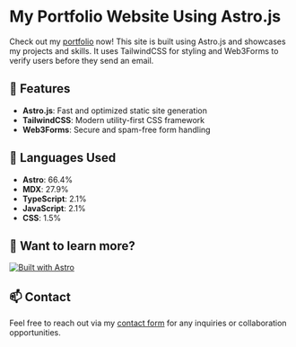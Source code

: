 # My Portfolio Website Using Astro.js

Check out my [portfolio](https://soloiron.dev) now! This site is built using Astro.js and showcases my projects and skills. It uses TailwindCSS for styling and Web3Forms to verify users before they send an email.

## 🚀 Features
- **Astro.js**: Fast and optimized static site generation
- **TailwindCSS**: Modern utility-first CSS framework
- **Web3Forms**: Secure and spam-free form handling

## 📄 Languages Used
- **Astro**: 66.4%
- **MDX**: 27.9%
- **TypeScript**: 2.1%
- **JavaScript**: 2.1%
- **CSS**: 1.5%

## 👀 Want to learn more?

[![Built with Astro](https://astro.badg.es/v1/built-with-astro.svg)](https://astro.build)

## 📫 Contact
Feel free to reach out via my [contact form](https://soloiron.dev/contact) for any inquiries or collaboration opportunities.
